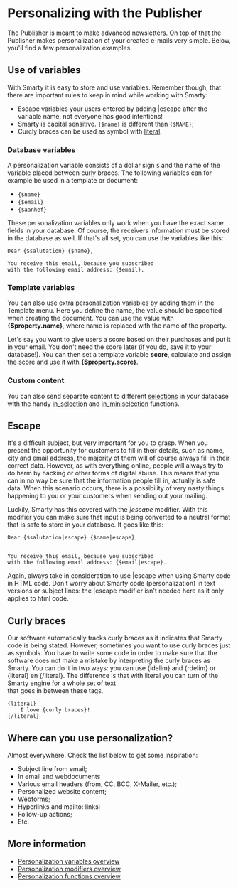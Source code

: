 # Personalizing with the Publisher

The Publisher is meant to make advanced newsletters. 
On top of that the Publisher makes personalization 
of your created e-mails very simple. Below, you'll
find a few personalization examples. 

## Use of variables

With Smarty it is easy to store and use variables. Remember though, that 
there are important rules to keep in mind while working with Smarty:

* Escape variables your users entered by adding |escape after the variable name, not everyone has good intentions!
* Smarty is capital sensitive. `{$name}` is different than `{$NAME}`;
* Curcly braces can be used as symbol with [literal](./personalization-functions-literal).

### Database variables

A personalization variable consists of a dollar sign `$`
and the name of the variable placed between curly braces.
The following variables can for example be used in a template
or document:

* `{$name}`
* `{$email}`
* `{$aanhef}`

These personalization variables only work when you have
the exact same fields in your database. Of course, the 
receivers information must be stored in the database as 
well. If that's all set, you can use the variables like 
this:

```text
Dear {$salutation} {$name},

You receive this email, because you subscribed 
with the following email address: {$email}.
```

### Template variables

You can also use extra personalization variables by adding them in the 
Template menu. Here you define the name, the value should be specified 
when creating the document. You can use the value with **{$property.name}**, 
where name is replaced with the name of the property.

Let's say you want to give users a score based on their purchases and 
put it in your email. You don't need the score later (if you do, save it 
to your database!). You can then set a template variable **score**, calculate 
and assign the score and use it with **{$property.score}**.

### Custom content

You can also send separate content to different
[selections](selections-introduction) in your database
with the handy [in_selection](./personalization-functions-in_selection)
and [in_miniselection](./personalization-functions-in_miniselection)
functions. 

## Escape

It's a difficult subject, but very important for you to grasp.
When you present the opportunity for customers to fill in their
details, such as name, city and email address, the majority of 
them will of course always fill in their correct data. However,
as with everything online, people will always try to do harm
by hacking or other forms of digital abuse. This means that 
you can in no way be sure that the information people fill in,
actually is safe data. When this scenario occurs, there is a 
possibility of very nasty things happening to you or your 
customers when sending out your mailing. 

Luckily, Smarty has this covered with the *|escape* modifier. 
With this modifier you can make sure that input is being 
converted to a neutral format that is safe to store in your 
database. It goes like this:

```text
Dear {$salutation|escape} {$name|escape},
    

You receive this email, because you subscribed 
with the following email address: {$email|escape}.
```

Again, always take in consideration to use |escape when
using Smarty code in HTML code. Don't worry about Smarty
code (personalization) in text versions or subject lines:
the |escape modifier isn't needed here as it only applies
to html code.

## Curly braces

Our software automatically tracks curly braces as it 
indicates that Smarty code is being stated. However, 
sometimes you want to use curly braces just as symbols.
You have to write some code in order to make sure that
the software does not make a mistake by interpreting 
the curly braces as Smarty. You can do it in two ways:
you can use {ldelim} and {rdelim} or {literal} en 
{/literal}. The difference is that with literal you 
can turn of the Smarty engine for a whole set of text  
that goes in between these tags.

```text
{literal}
    I love {curly braces}!
{/literal}
```

## Where can you use personalization?

Almost everywhere. Check the list below
to get some inspiration:

* Subject line from email;
* In email and webdocuments
* Various email headers (from, CC, BCC, X-Mailer, etc.);
* Personalized website content;
* Webforms;
* Hyperlinks and mailto: linksl
* Follow-up actions;
* Etc.

## More information

* [Personalization variables overview](./personalization-variables.md)
* [Personalization modifiers overview](./personalization-modifiers.md)
* [Personalization functions overview](./personalization-functions.md)
